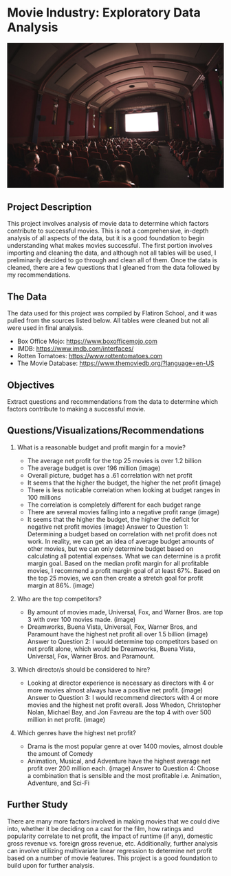# Movie Industry: Exploratory Data Analysis

![Header Image](Images/jake-hills-23LET4Hxj_U-unsplash.jpg)

## Project Description

This project involves analysis of movie data to determine which factors contribute to successful movies. This is not a comprehensive, in-depth analysis of all aspects of the data, but it is a good foundation to begin understanding what makes movies successful. The first portion involves importing and cleaning the data, and although not all tables will be used, I preliminarily decided to go through and clean all of them. Once the data is cleaned, there are a few questions that I gleaned from the data followed by my recommendations.

## The Data

The data used for this project was compiled by Flatiron School, and it was pulled from the sources listed below. All tables were cleaned but not all were used in final analysis.

* Box Office Mojo: https://www.boxofficemojo.com
* IMDB: https://www.imdb.com/interfaces/
* Rotten Tomatoes: https://www.rottentomatoes.com
* The Movie Database: https://www.themoviedb.org/?language=en-US

## Objectives

Extract questions and recommendations from the data to determine which factors contribute to making a successful movie. 

## Questions/Visualizations/Recommendations

1. What is a reasonable budget and profit margin for a movie?
    - The average net profit for the top 25 movies is over 1.2 billion
    - The average budget is over 196 million
(image)
    - Overall picture, budget has a .61 correlation with net profit
    - It seems that the higher the budget, the higher the net profit
(image)
    - There is less noticable correlation when looking at budget ranges in 100 millions
    - The correlation is completely different for each budget range
    - There are several movies falling into a negative profit range
(image)
    - It seems that the higher the budget, the higher the deficit for negative net profit movies
(image)
Answer to Question 1: Determining a budget based on correlation with net profit does not work. In reality, we can get an idea of average budget amounts of other movies, but we can only determine budget based on calculating all potential expenses. What we can determine is a profit margin goal. Based on the median profit margin for all profitable movies, I recommend a profit margin goal of at least 67%. Based on the top 25 movies, we can then create a stretch goal for profit margin at 86%.
(image)

2. Who are the top competitors?
    - By amount of movies made, Universal, Fox, and Warner Bros. are top 3 with over 100 movies made.
(image)
    - Dreamworks, Buena Vista, Universal, Fox, Warner Bros, and Paramount have the highest net profit all over 1.5 billion
(image)
Answer to Question 2: I would determine top competitors based on net profit alone, which would be Dreamworks, Buena Vista, Universal, Fox, Warner Bros. and Paramount.
3. Which director/s should be considered to hire?
    - Looking at director experience is necessary as directors with 4 or more movies almost always have a positive net profit.
(image)
Answer to Question 3: I would recommend directors with 4 or more movies and the highest net profit overall. Joss Whedon, Christopher Nolan, Michael Bay, and Jon Favreau are the top 4 with over 500 million in net profit.
(image)
4. Which genres have the highest net profit?
    - Drama is the most popular genre at over 1400 movies, almost double the amount of Comedy
    - Animation, Musical, and Adventure have the highest average net profit over 200 million each.
(image)
Answer to Question 4: Choose a combination that is sensible and the most profitable i.e. Animation, Adventure, and Sci-Fi

## Further Study

There are many more factors involved in making movies that we could dive into, whether it be deciding on a cast for the film, how ratings and popularity correlate to net profit, the impact of runtime (if any), domestic gross revenue vs. foreign gross revenue, etc. Additionally, further analysis can involve utilizing multivariate linear regression to determine net profit based on a number of movie features. This project is a good foundation to build upon for further analysis.


